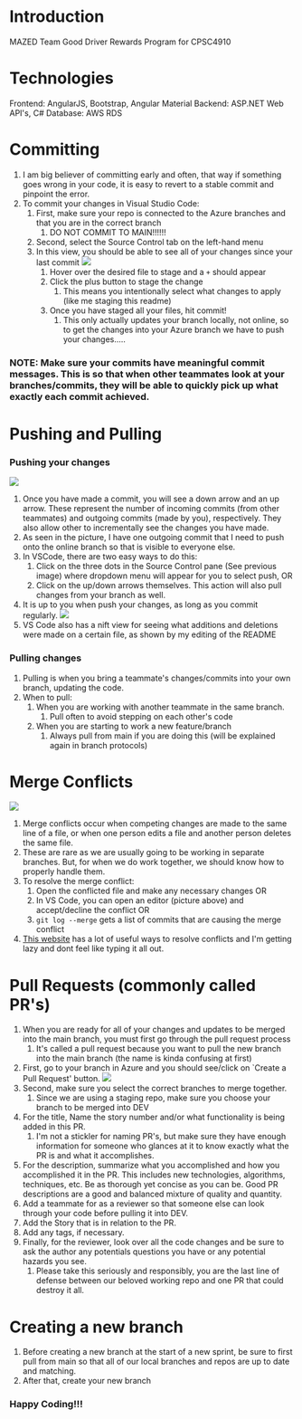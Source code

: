 # Introduction 
MAZED Team Good Driver Rewards Program for CPSC4910

# Technologies
Frontend: AngularJS, Bootstrap, Angular Material
Backend: ASP.NET Web API's, C#
Database: AWS RDS

# Committing

1. I am big believer of committing early and often, that way if something goes wrong in your code, it is easy to revert to a stable commit and pinpoint the error. 
2. To commit your changes in Visual Studio Code:
   1. First, make sure your repo is connected to the Azure branches and that you are in the correct branch
      1. DO NOT COMMIT TO MAIN!!!!!!
   2. Second, select the Source Control tab on the left-hand menu 
   3. In this view, you should be able to see all of your changes since your last commit
       ![](images/Staged_changes.png)
      1. Hover over the desired file to stage and a `+` should appear
      2. Click the plus button to stage the change
         1. This means you intentionally select what changes to apply (like me staging this readme)
      3. Once you have staged all your files, hit commit!
         1. This only actually updates your branch locally, not online, so to get the changes into your Azure branch we have to push your changes.....
### NOTE: Make sure your commits have meaningful commit messages. This is so that when other teammates look at your branches/commits, they will be able to quickly pick up what exactly each commit achieved.

# Pushing and Pulling
### Pushing your changes 
   ![](images/Push_pull.png)
   1. Once you have made a commit, you will see a down arrow and an up arrow. These represent the number of incoming commits (from other teammates) and outgoing commits (made by you), respectively. They also allow other to incrementally see the changes you have made.
   2. As seen in the picture, I have one outgoing commit that I need to push onto the online branch so that is visible to everyone else. 
   3. In VSCode, there are two easy ways to do this:
      1. Click on the three dots in the Source Control pane (See previous image) where dropdown menu will appear for you to select push, OR
      2. Click on the up/down arrows themselves. This action will also pull changes from your branch as well.
4. It is up to you when push your changes, as long as you commit regularly.
![](images/Change_file_view.png)
5. VS Code also has a nift view for seeing what additions and deletions were made on a certain file, as shown by my editing of the README

### Pulling changes
   1. Pulling is when you bring a teammate's changes/commits into your own branch, updating the code. 
   2. When to pull: 
      1. When you are working with another teammate in the same branch. 
         1. Pull often to avoid stepping on each other's code
      2. When you are starting to work a new feature/branch
         1. Always pull from main if you are doing this (will be explained again in branch protocols)

# Merge Conflicts
![](images/Merge_conflicts.png)
1. Merge conflicts occur when competing changes are made to the same line of a file, or when one person edits a file and another person deletes the same file.
2. These are rare as we are usually going to be working in separate branches. But, for when we do work together, we should know how to properly handle them. 
3. To resolve the merge conflict:
   1. Open the conflicted file and make any necessary changes OR
   2. In VS Code, you can open an editor (picture above) and accept/decline the conflict OR
   3. `git log --merge` gets a list of commits that are causing the merge conflict
4. [This website](https://www.simplilearn.com/tutorials/git-tutorial/merge-conflicts-in-git) has a lot of useful ways to resolve conflicts and I'm getting lazy and dont feel like typing it all out.
   

# Pull Requests (commonly called PR's)
1. When you are ready for all of your changes and updates to be merged into the main branch, you must first go through the pull request process
   1. It's called a pull request because you want to pull the new branch into the main branch (the name is kinda confusing at first)
2. First, go to your branch in Azure and you should see/click on `Create a Pull Request' button.
   ![](images/PR.png)
3. Second, make sure you select the correct branches to merge together.
   1. Since we are using a staging repo, make sure you choose your branch to be merged into DEV
4. For the title, Name the story number and/or what functionality is being added in this PR.
   1. I'm not a stickler for naming PR's, but make sure they have enough information for someone who glances at it to know exactly what the PR is and what it accomplishes.
5. For the description, summarize what you accomplished and how you accomplished it in the PR. This includes new technologies, algorithms, techniques, etc. Be as thorough yet concise as you can be. Good PR descriptions are a good and balanced mixture of quality and quantity. 
6. Add a teammate for as a reviewer so that someone else can look through your code before pulling it into DEV.
7. Add the Story that is in relation to the PR.
8. Add any tags, if necessary.
9. Finally, for the reviewer, look over all the code changes and be sure to ask the author any potentials questions you have or any potential hazards you see.
   1.  Please take this seriously and responsibly, you are the last line of defense between our beloved working repo and one PR that could destroy it all.

# Creating a new branch
1. Before creating a new branch at the start of a new sprint, be sure to first pull from main so that all of our local branches and repos are up to date and matching. 
2. After that, create your new branch

### Happy Coding!!!